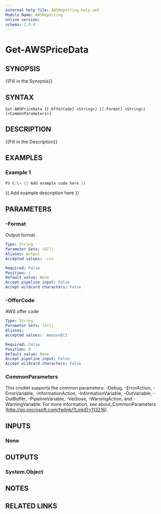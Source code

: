 ```yaml
---
external help file: AWSReporting-help.xml
Module Name: AWSReporting
online version:
schema: 2.0.0
---
```


# Get-AWSPriceData

## SYNOPSIS
{{Fill in the Synopsis}}

## SYNTAX

```
Get-AWSPriceData [[-OfferCode] <String>] [[-Format] <String>] [<CommonParameters>]
```

## DESCRIPTION
{{Fill in the Description}}

## EXAMPLES

### Example 1
```powershell
PS C:\> {{ Add example code here }}
```

{{ Add example description here }}

## PARAMETERS

### -Format
Output format

```yaml
Type: String
Parameter Sets: (All)
Aliases: Output
Accepted values: .csv

Required: False
Position: 1
Default value: None
Accept pipeline input: False
Accept wildcard characters: False
```

### -OfferCode
AWS offer code

```yaml
Type: String
Parameter Sets: (All)
Aliases:
Accepted values: 'AmazonEC2'

Required: False
Position: 0
Default value: None
Accept pipeline input: False
Accept wildcard characters: False
```

### CommonParameters
This cmdlet supports the common parameters: -Debug, -ErrorAction, -ErrorVariable, -InformationAction, -InformationVariable, -OutVariable, -OutBuffer, -PipelineVariable, -Verbose, -WarningAction, and -WarningVariable.
For more information, see about_CommonParameters (http://go.microsoft.com/fwlink/?LinkID=113216).

## INPUTS

### None

## OUTPUTS

### System.Object
## NOTES

## RELATED LINKS
